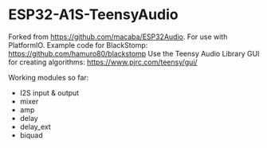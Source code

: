# ESP32-A1S-TeensyAudio
 
 Forked from https://github.com/macaba/ESP32Audio.
 For use with PlatformIO.
 Example code for BlackStomp: https://github.com/hamuro80/blackstomp
 Use the Teensy Audio Library GUI for creating algorithms:
https://www.pjrc.com/teensy/gui/

Working modules so far:
* I2S input & output
* mixer
* amp
* delay
* delay_ext
* biquad

